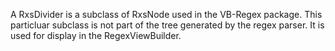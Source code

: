 A RxsDivider is a subclass of RxsNode used in the VB-Regex package. This particluar subclass is not part of the tree generated by the regex parser. It is used for display in the RegexViewBuilder.